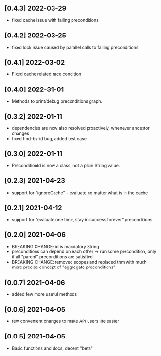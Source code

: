 ## [0.4.3] 2022-03-29

* fixed cache issue with failing preconditions  

## [0.4.2] 2022-03-25

* fixed lock issue caused by parallel calls to failing preconditions

## [0.4.1] 2022-03-02

* Fixed cache related race condition

## [0.4.0] 2022-31-01

* Methods to print/debug preconditions graph.

## [0.3.2] 2022-01-11

* dependencies are now also resolved proactively, whenever ancestor changes
* fixed find-by-id bug, added test case

## [0.3.0] 2022-01-11

* PreconditionId is now a class, not a plain String value.

## [0.2.3] 2021-04-23

* support for "ignoreCache" - evaluate no matter what is in the cache

## [0.2.1] 2021-04-12

* support for "evaluate one time, stay in success forever" preconditions

## [0.2.0] 2021-04-06

* BREAKING CHANGE: id is mandatory String
* preconditions can depend on each other -> run some precondition, only if all "parent" preconditions are satisfied
* BREAKING CHANGE: removed scopes and replaced thm with much more precise concept of "aggregate preconditions"

## [0.0.7] 2021-04-06

* added few more useful methods

## [0.0.6] 2021-04-05

* few convenient changes to make API users life easier

## [0.0.5] 2021-04-05

* Basic functions and docs, decent "beta"
